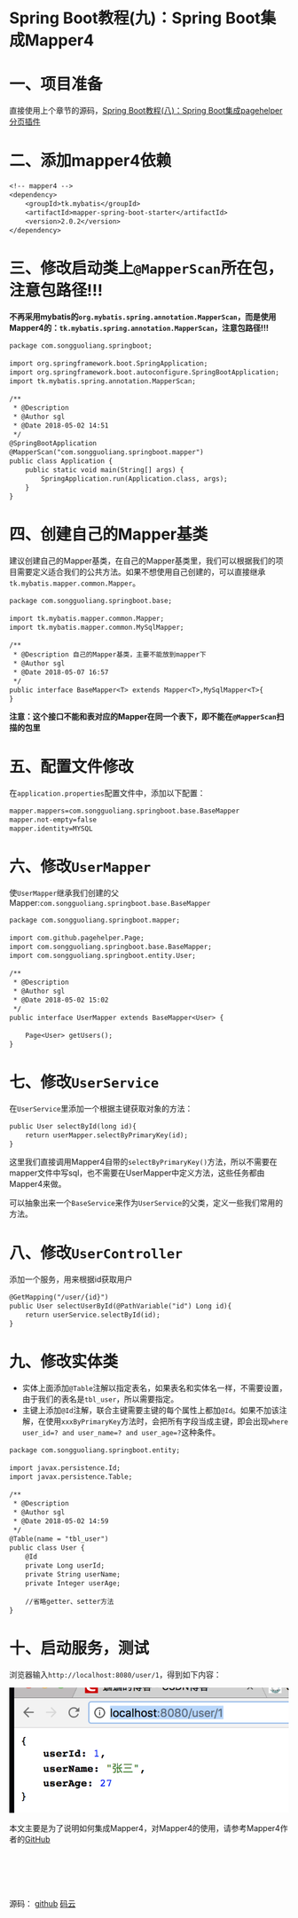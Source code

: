 # Spring Boot教程(九)：Spring Boot集成Mapper4

# 一、项目准备

直接使用上个章节的源码，[Spring Boot教程(八)：Spring Boot集成pagehelper分页插件](springboot_009.md)


# 二、添加mapper4依赖

```
<!-- mapper4 -->
<dependency>
    <groupId>tk.mybatis</groupId>
    <artifactId>mapper-spring-boot-starter</artifactId>
    <version>2.0.2</version>
</dependency>
```

# 三、修改启动类上`@MapperScan`所在包，注意包路径!!!

**不再采用mybatis的`org.mybatis.spring.annotation.MapperScan`，而是使用Mapper4的：`tk.mybatis.spring.annotation.MapperScan`，注意包路径!!!**

```
package com.songguoliang.springboot;

import org.springframework.boot.SpringApplication;
import org.springframework.boot.autoconfigure.SpringBootApplication;
import tk.mybatis.spring.annotation.MapperScan;

/**
 * @Description
 * @Author sgl
 * @Date 2018-05-02 14:51
 */
@SpringBootApplication
@MapperScan("com.songguoliang.springboot.mapper")
public class Application {
    public static void main(String[] args) {
        SpringApplication.run(Application.class, args);
    }
}

```



# 四、创建自己的Mapper基类

建议创建自己的Mapper基类，在自己的Mapper基类里，我们可以根据我们的项目需要定义适合我们的公共方法。如果不想使用自己创建的，可以直接继承`tk.mybatis.mapper.common.Mapper`。

```
package com.songguoliang.springboot.base;

import tk.mybatis.mapper.common.Mapper;
import tk.mybatis.mapper.common.MySqlMapper;

/**
 * @Description 自己的Mapper基类，主要不能放到mapper下
 * @Author sgl
 * @Date 2018-05-07 16:57
 */
public interface BaseMapper<T> extends Mapper<T>,MySqlMapper<T>{
}

```

**注意：这个接口不能和表对应的Mapper在同一个表下，即不能在`@MapperScan`扫描的包里**


# 五、配置文件修改

在`application.properties`配置文件中，添加以下配置：

```
mapper.mappers=com.songguoliang.springboot.base.BaseMapper
mapper.not-empty=false
mapper.identity=MYSQL
```

# 六、修改`UserMapper`

使`UserMapper`继承我们创建的父Mapper:`com.songguoliang.springboot.base.BaseMapper`

```
package com.songguoliang.springboot.mapper;

import com.github.pagehelper.Page;
import com.songguoliang.springboot.base.BaseMapper;
import com.songguoliang.springboot.entity.User;

/**
 * @Description
 * @Author sgl
 * @Date 2018-05-02 15:02
 */
public interface UserMapper extends BaseMapper<User> {

    Page<User> getUsers();
}

```

# 七、修改`UserService`

在`UserService`里添加一个根据主键获取对象的方法：

```
public User selectById(long id){
    return userMapper.selectByPrimaryKey(id);
}
```

这里我们直接调用Mapper4自带的`selectByPrimaryKey()`方法，所以不需要在mapper文件中写sql，也不需要在UserMapper中定义方法，这些任务都由Mapper4来做。

可以抽象出来一个`BaseService`来作为`UserService`的父类，定义一些我们常用的方法。


# 八、修改`UserController`

添加一个服务，用来根据id获取用户

```
@GetMapping("/user/{id}")
public User selectUserById(@PathVariable("id") Long id){
    return userService.selectById(id);
}
```

# 九、修改实体类

- 实体上面添加`@Table`注解以指定表名，如果表名和实体名一样，不需要设置，由于我们的表名是`tbl_user`，所以需要指定。
- 主键上添加`@Id`注解，联合主键需要主键的每个属性上都加`@Id`。如果不加该注解，在使用`xxxByPrimaryKey`方法时，会把所有字段当成主键，即会出现`where user_id=? and user_name=? and user_age=?`这种条件。


```
package com.songguoliang.springboot.entity;

import javax.persistence.Id;
import javax.persistence.Table;

/**
 * @Description
 * @Author sgl
 * @Date 2018-05-02 14:59
 */
@Table(name = "tbl_user")
public class User {
    @Id
    private Long userId;
    private String userName;
    private Integer userAge;

    //省略getter、setter方法
}

```



# 十、启动服务，测试

浏览器输入`http://localhost:8080/user/1`，得到如下内容：

![](images/10_01.png)



本文主要是为了说明如何集成Mapper4，对Mapper4的使用，请参考Mapper4作者的[GitHub](https://github.com/abel533/Mapper/wiki)







<br><br><br><br>

源码： 
[github](https://github.com/itinypocket/spring-boot-study/tree/master/spring-boot-mapper4) 
[码云](https://gitee.com/itinypocket/spring-boot-study/tree/master/spring-boot-mapper4)

